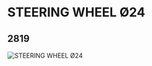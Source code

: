 # STEERING WHEEL Ø24
## 2819
![STEERING WHEEL Ø24](https://lc-www-live-s.legocdn.com/media/bricks/5/2/4580509.jpg)